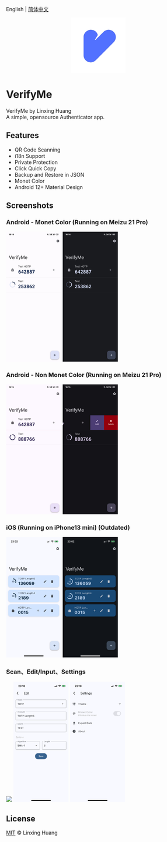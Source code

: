 English | [简体中文](README_CN.md)
<p align="center">
    <a href="https://github.com/ClaretWheel1481/VerifyMe">
        <img src="./public/Logo.png" height="150"/>
    </a>
</p>


# VerifyMe
VerifyMe by Linxing Huang
<br>
A simple, opensource Authenticator app.
<br>

## Features
- QR Code Scanning
- i18n Support
- Private Protection
- Click Quick Copy
- Backup and Restore in JSON
- Monet Color
- Android 12+ Material Design

## Screenshots
### Android - Monet Color (Running on Meizu 21 Pro)
<div class="half">
    <img src="./public/Screenshot_Android_Monet_Light.jpg" width=30%/>
    <img src="./public/Screenshot_Android_Monet_Dark.jpg" width=30%/>
</div>

### Android - Non Monet Color (Running on Meizu 21 Pro)
<div class="half">
    <img src="./public/Screenshot_Android_Non_Monet_Light.jpg" width=30%/>
    <img src="./public/Screenshot_Android_Non_Monet_Dark.jpg" width=30%/>
</div>

### iOS (Running on iPhone13 mini) (Outdated)
<div class="half">
    <img src="./public/Screenshot_iOS_Light.PNG" width=30%/>
    <img src="./public/Screenshot_iOS_Dark.PNG" width=30%/>
</div>

### Scan、Edit/Input、Settings
<div class="half">
    <img src="./public/Screenshot_Scan.PNG" width=30%/>
    <img src="./public/Screenshot_Edit.PNG" width=30%/>
    <img src="./public/Screenshot_Settings.PNG" width=30%/>
</div>

## License
[MIT](LICENSE) © Linxing Huang